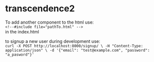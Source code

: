 # transcendence2

To add another component to the html use:\
`<!--#include file="pathTo.html" -->`\
in the index.html

to signup a new user during development use:\
`curl -X POST http://localhost:8000/signup/ \
-H "Content-Type: application/json" \
-d '{"email": "test@example.com", "password": "a_pasword"}'
`